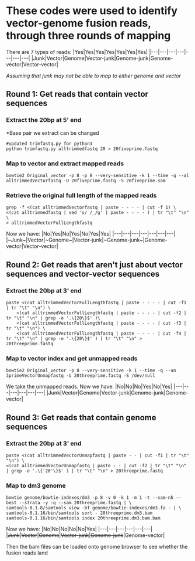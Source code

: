 # These codes were used to identify vector-genome fusion reads, through three rounds of mapping
There are 7 types of reads: 
|Yes|Yes|Yes|Yes|Yes|Yes|Yes|
|---|---|---|---|---|---|---|
|Junk|Vector|Genome|Vector-junk|Genome-junk|Genome-vector|Vector-vector|

*Assuming that junk may not be able to map to either genome and vector*

## Round 1: Get reads that contain vector sequences
### Extract the 20bp at 5' end
*Base pair we extract can be changed
```
#updated trimfastq.py for python3
python trimfastq.py alltrimmedfastq 20 > 20fiveprime.fastq
```
### Map to vector and extract mapped reads
```
bowtie2 Original_vector -p 8 -p 8 --very-sensitive -k 1 --time -q --al alltrimmedVectorfastq -U 20fiveprime.fastq -S 20fiveprime.sam
```
### Retrieve the original full length of the mapped reads
```
grep -f <(cat alltrimmedVectorfastq | paste - - - - | cut -f 1) \
<(cat alltrimmedfastq | sed 's/ /_/g' | paste - - - - ) | tr "\t" "\n" \
> alltrimmedVectorFullLengthfastq
```
Now we have:
|No|Yes|No|Yes|No|Yes|Yes|
|---|---|---|---|---|---|---|
|~Junk~|Vector|~Genome~|Vector-junk|~Genome-junk~|Genome-vector|Vector-vector|

## Round 2: Get reads that aren't just about vector sequences and vector-vector sequences
### Extract the 20bp at 3' end
```
paste <(cat alltrimmedVectorFullLengthfastq | paste - - - - | cut -f1 | tr "\t" "\n") \
    <(cat alltrimmedVectorFullLengthfastq | paste - - - - | cut -f2 | tr "\t" "\n" | grep -o '.\{20\}$' )\
    <(cat alltrimmedVectorFullLengthfastq | paste - - - - | cut -f3 | tr "\t" "\n") \ 
    <(cat alltrimmedVectorFullLengthfastq | paste - - - - | cut -f4 | tr "\t" "\n" | grep -o '.\{20\}$' ) | tr "\t" "\n" > 20threeprime.fastq
```
### Map to vector index and get unmapped reads
```
bowtie2 Original_vector -p 8 --very-sensitive -k 1 --time -q --un 3primeVectorUnmapfastq -U 20threeprime.fastq -S /dev/null
```
We take the unmapped reads.
Now we have:
|No|No|No|Yes|No|Yes|
|---|---|---|---|---|---|
|~~Junk~~|~~Vector~~|~~Genome~~|Vector-junk|~~Genome-junk~~|Genome-vector|

## Round 3: Get reads that contain genome sequences
### Extract the 20bp at 3' end
```
paste <(cat alltrimmedVectorUnmapfastq | paste - - | cut -f1 | tr "\t" "\n") \
<(cat alltrimmedVectorUnmapfastq | paste - - | cut -f2 | tr "\t" "\n" | grep -o '.\{'20'\}$' ) | tr "\t" "\n" > 20threeprime.fastq
 ```
### Map to dm3 genome
```
bowtie genome/bowtie-indexes/dm3 -p 8 -v 0 -k 1 -m 1 -t --sam-nh --best --strata -y -q --sam 20threeprime.fastq | \
samtools-0.1.8/samtools view -bT genome/bowtie-indexes/dm3.fa - | \
samtools-0.1.16/bin/samtools sort - 20threeprime.dm3.bam
samtools-0.1.16/bin/samtools index 20threeprime.dm3.bam.bam
```
Now we have:
|No|No|No|No|No|Yes|
|---|---|---|---|---|---|
|~~Junk~~|~~Vector~~|~~Genome~~|~~Vector-junk~~|~~Genome-junk~~|Genome-vector|

Then the bam files can be loaded onto genome browser to see whether the fusion reads land 
